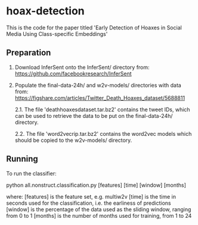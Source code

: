 # hoax-detection

This is the code for the paper titled 'Early Detection of Hoaxes in Social Media Using Class-specific Embeddings'

Preparation
-----------

1. Download InferSent onto the InferSent/ directory from: https://github.com/facebookresearch/InferSent

2. Populate the final-data-24h/ and w2v-models/ directories with data from: https://figshare.com/articles/Twitter_Death_Hoaxes_dataset/5688811

   2.1. The file 'deathhoaxesdataset.tar.bz2' contains the tweet IDs, which can be used to retrieve the data to be put on the final-data-24h/ directory.

   2.2. The file 'word2vecrip.tar.bz2' contains the word2vec models which should be copied to the w2v-models/ directory.

Running
-------

To run the classifier:

python all.nonstruct.classification.py [features] [time] [window] [months]

where:
  [features] is the feature set, e.g. multiw2v
  [time] is the time in seconds used for the classification, i.e. the earliness of predictions
  [window] is the percentage of the data used as the sliding window, ranging from 0 to 1
  [months] is the number of months used for training, from 1 to 24
